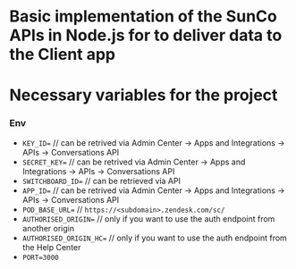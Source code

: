 # Basic implementation of the SunCo APIs in Node.js for to deliver data to the Client app

# Necessary variables for the project

### Env

- `KEY_ID=` // can be retrived via Admin Center -> Apps and Integrations -> APIs -> Conversations API
- `SECRET_KEY=` // can be retrived via Admin Center -> Apps and Integrations -> APIs -> Conversations API
- `SWITCHBOARD_ID=` // can be retrieved via API
- `APP_ID=` // can be retrived via Admin Center -> Apps and Integrations -> APIs -> Conversations API
- `POD_BASE_URL=` // `https://<subdomain>.zendesk.com/sc/`
- `AUTHORISED_ORIGIN=` // only if you want to use the auth endpoint from another origin
- `AUTHORISED_ORIGIN_HC=` // only if you want to use the auth endpoint from the Help Center
- `PORT=3000`
